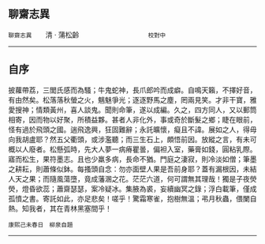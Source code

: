 

## 聊齋志異

`聊齋志異`　　清 ‧ 蒲松齡　　　　　　　　　　`校對中`

* * *

## 自序

披蘿帶荔，三閭氏感而為騷；牛鬼蛇神，長爪郎吟而成癖。自鳴天籟，不擇好音，有由然矣。松落落秋螢之火，魑魅爭光；逐逐野馬之塵，罔兩見笑。才非干寶，雅愛搜神；情類黃州，喜人談鬼。聞則命筆，遂以成編。久之，四方同人，又以郵筒相寄，因而物以好聚，所積益夥。甚者人非化外，事或奇於斷髮之鄉；睫在眼前，怪有過於飛頭之國。遄飛逸興，狂固難辭；永託曠懷，癡且不諱。展如之人，得毋向我胡盧耶？然五父衢頭，或涉濫聽；而三生石上，頗悟前因。放縱之言，有未可概以人廢者。松懸弧時，先大人夢一病瘠瞿曇，偏袒入室，藥膏如錢，圓粘乳際。寤而松生，果符墨志。且也少羸多病，長命不猶。門庭之淒寂，則冷淡如僧；筆墨之耕耘，則蕭條似鉢。每搔頭自念：勿亦面壁人果是吾前身耶？蓋有漏根因，未結人天之果；而隨風蕩墮，竟成藩溷之花。茫茫六道，何可謂無其理哉！獨是子夜熒熒，燈昏欲蕊；蕭齋瑟瑟，案冷疑冰。集腋為裘，妄續幽冥之錄；浮白載筆，僅成孤憤之書。寄託如此，亦足悲矣！嗟乎！驚霜寒雀，抱樹無溫；弔月秋蟲，偎闌自熱。知我者，其在青林黑塞間乎！

`康熙己未春日　柳泉自題`

* * *

